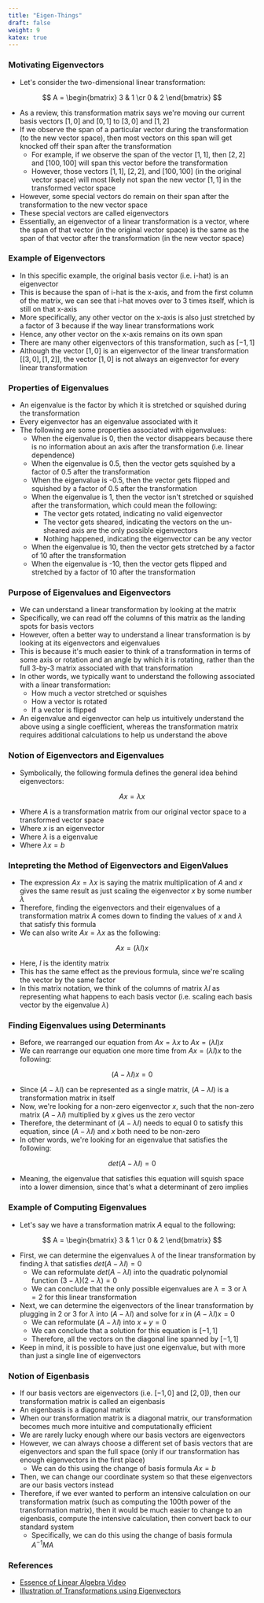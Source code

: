 ```yaml
---
title: "Eigen-Things"
draft: false
weight: 9
katex: true
---
```


### Motivating Eigenvectors
- Let's consider the two-dimensional linear transformation:

$$
A = \begin{bmatrix} 3 & 1 \cr 0 & 2 \end{bmatrix}
$$

- As a review, this transformation matrix says we're moving our current basis vectors $[1, 0]$ and $[0, 1]$ to $[3, 0]$ and $[1, 2]$
- If we observe the span of a particular vector during the transformation (to the new vector space), then most vectors on this span will get knocked off their span after the transformation
	- For example, if we observe the span of the vector $[1, 1]$, then $[2, 2]$ and $[100, 100]$ will span this vector before the transformation
	- However, those vectors $[1, 1]$, $[2, 2]$, and $[100, 100]$ (in the original vector space) will most likely not span the new vector $[1, 1]$ in the transformed vector space
- However, some special vectors do remain on their span after the transformation to the new vector space
- These special vectors are called eigenvectors
- Essentially, an eigenvector of a linear transformation is a vector, where the span of that vector (in the original vector space) is the same as the span of that vector after the transformation (in the new vector space)

### Example of Eigenvectors
- In this specific example, the original basis vector (i.e. i-hat) is an eigenvector
- This is because the span of i-hat is the x-axis, and from the first column of the matrix, we can see that i-hat moves over to 3 times itself, which is still on that x-axis
- More specifically, any other vector on the x-axis is also just stretched by a factor of 3 because if the way linear transformations work
- Hence, any other vector on the x-axis remains on its own span
- There are many other eigenvectors of this transformation, such as $[-1, 1]$
- Although the vector $[1, 0]$ is an eigenvector of the linear transformation $[[3, 0], [1, 2]]$, the vector $[1, 0]$ is not always an eigenvector for every linear transformation

### Properties of Eigenvalues
- An eigenvalue is the factor by which it is stretched or squished during the transformation
- Every eigenvector has an eigenvalue associated with it
- The following are some properties associated with eigenvalues:
	- When the eigenvalue is 0, then the vector disappears because there is no information about an axis after the transformation (i.e. linear dependence)
	- When the eigenvalue is 0.5, then the vector gets squished by a factor of 0.5 after the transformation
	- When the eigenvalue is -0.5, then the vector gets flipped and squished by a factor of 0.5 after the transformation
	- When the eigenvalue is 1, then the vector isn't stretched or squished after the transformation, which could mean the following:
		- The vector gets rotated, indicating no valid eigenvector
		- The vector gets sheared, indicating the vectors on the un-sheared axis are the only possible eigenvectors
		- Nothing happened, indicating the eigenvector can be any vector
	- When the eigenvalue is 10, then the vector gets stretched by a factor of 10 after the transformation
	- When the eigenvalue is -10, then the vector gets flipped and stretched by a factor of 10 after the transformation

### Purpose of Eigenvalues and Eigenvectors
- We can understand a linear transformation by looking at the matrix
- Specifically, we can read off the columns of this matrix as the landing spots for basis vectors
- However, often a better way to understand a linear transformation is by looking at its eigenvectors and eigenvalues
- This is because it's much easier to think of a transformation in terms of some axis or rotation and an angle by which it is rotating, rather than the full 3-by-3 matrix associated with that transformation
- In other words, we typically want to understand the following associated with a linear transformation:
	- How much a vector stretched or squishes
	- How a vector is rotated
	- If a vector is flipped
- An eigenvalue and eigenvector can help us intuitively understand the above using a single coefficient, whereas the transformation matrix requires additional calculations to help us understand the above

### Notion of Eigenvectors and Eigenvalues
- Symbolically, the following formula defines the general idea behind eigenvectors:

$$
Ax = \lambda x
$$

- Where $A$ is a transformation matrix from our original vector space to a transformed vector space
- Where $x$ is an eigenvector
- Where $\lambda$ is a eigenvalue
- Where $\lambda x = b$

### Intepreting the Method of Eigenvectors and EigenValues 
- The expression $Ax = \lambda x$ is saying the matrix multiplication of $A$ and $x$ gives the same result as just scaling the eigenvector $x$ by some number $\lambda$
- Therefore, finding the eigenvectors and their eigenvalues of a transformation matrix $A$ comes down to finding the values of $x$ and $\lambda$ that satisfy this formula
- We can also write $Ax = \lambda x$ as the following:

$$
Ax = (\lambda I)x
$$

- Here, $I$ is the identity matrix
- This has the same effect as the previous formula, since we're scaling the vector by the same factor
- In this matrix notation, we think of the columns of matrix $\lambda I$ as representing what happens to each basis vector (i.e. scaling each basis vector by the eigenvalue $\lambda$)

### Finding Eigenvalues using Determinants
- Before, we rearranged our equation from $Ax = \lambda x$ to $Ax = (\lambda I)x$
- We can rearrange our equation one more time from $Ax = (\lambda I)x$ to the following:

$$
(A-\lambda I)x = 0
$$

- Since $(A-\lambda I)$ can be represented as a single matrix, $(A-\lambda I)$ is a transformation matrix in itself
- Now, we're looking for a non-zero eigenvector $x$, such that the non-zero matrix $(A-\lambda I)$ multiplied by $x$ gives us the zero vector
- Therefore, the determinant of $(A-\lambda I)$ needs to equal 0 to satisfy this equation, since $(A-\lambda I)$ and $x$ both need to be non-zero
- In other words, we're looking for an eigenvalue that satisfies the following:

$$
det(A-\lambda I) = 0
$$

- Meaning, the eigenvalue that satisfies this equation will squish space into a lower dimension, since that's what a determinant of zero implies

### Example of Computing Eigenvalues
- Let's say we have a transformation matrix $A$ equal to the following:

$$
A = \begin{bmatrix} 3 & 1 \cr 0 & 2 \end{bmatrix}
$$

- First, we can determine the eigenvalues $\lambda$ of the linear transformation by finding $\lambda$ that satisfies $det(A-\lambda I) = 0$
	- We can reformulate $det(A-\lambda I)$ into the quadratic polynomial function $(3-\lambda)(2-\lambda)=0$
	- We can conclude that the only possible eigenvalues are $\lambda=3$ or $\lambda=2$ for this linear transformation
- Next, we can determine the eigenvectors of the linear transformation by plugging in 2 or 3 for $\lambda$ into $(A-\lambda I)$ and solve for $x$ in $(A-\lambda I)x = 0$
	- We can reformulate $(A-\lambda I)$ into $x+y=0$
	- We can conclude that a solution for this equation is $[-1, 1]$
	- Therefore, all the vectors on the diagonal line spanned by $[-1, 1]$
- Keep in mind, it is possible to have just one eigenvalue, but with more than just a single line of eigenvectors

### Notion of Eigenbasis
- If our basis vectors are eigenvectors (i.e. $[-1, 0]$ and $[2, 0]$), then our transformation matrix is called an eigenbasis
- An eigenbasis is a diagonal matrix
- When our transformation matrix is a diagonal matrix, our transformation becomes much more intuitive and computationally efficient
- We are rarely lucky enough where our basis vectors are eigenvectors
- However, we can always choose a different set of basis vectors that are eigenvectors and span the full space (only if our transformation has enough eigenvectors in the first place)
	- We can do this using the change of basis formula $Ax = b$
- Then, we can change our coordinate system so that these eigenvectors are our basis vectors instead
- Therefore, if we ever wanted to perform an intensive calculation on our transformation matrix (such as computing the 100th power of the transformation matrix), then it would be much easier to change to an eigenbasis, compute the intensive calculation, then convert back to our standard system
	- Specifically, we can do this using the change of basis formula $A^{-1}MA$

### References
- [Essence of Linear Algebra Video](https://www.youtube.com/watch?v=PFDu9oVAE-g&list=PLZHQObOWTQDPD3MizzM2xVFitgF8hE_ab&index=14)
- [Illustration of Transformations using Eigenvectors](https://www.tutorialspoint.com/computer_graphics/3d_transformation.htm)
